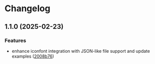 # Changelog

## 1.1.0 (2025-02-23)


### Features

* enhance iconfont integration with JSON-like file support and update examples ([2008b76](https://github.com/Liumingxun/iconfontail/commit/2008b76e2f741ccfbdfd5625d1a9a4ae34d9f62c))
